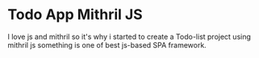 # Todo App Mithril JS

I love js and mithril so it's why i started to create a Todo-list project using mithril js something is one of best js-based SPA framework.
